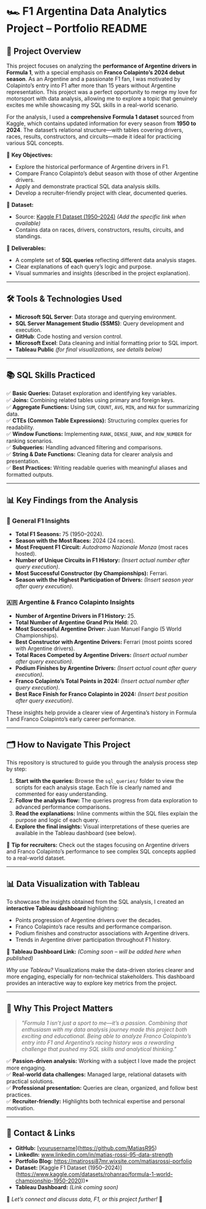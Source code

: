 # 🏎️ **F1 Argentina Data Analytics Project – Portfolio README**

## 📢 **Project Overview**
This project focuses on analyzing the **performance of Argentine drivers in Formula 1**, with a special emphasis on **Franco Colapinto’s 2024 debut season**. As an Argentine and a passionate F1 fan, I was motivated by Colapinto’s entry into F1 after more than 15 years without Argentine representation. This project was a perfect opportunity to merge my love for motorsport with data analysis, allowing me to explore a topic that genuinely excites me while showcasing my SQL skills in a real-world scenario.

For the analysis, I used a **comprehensive Formula 1 dataset** sourced from Kaggle, which contains updated information for every season from **1950 to 2024**. The dataset’s relational structure—with tables covering drivers, races, results, constructors, and circuits—made it ideal for practicing various SQL concepts.  

🔎 **Key Objectives:**  
- Explore the historical performance of Argentine drivers in F1.  
- Compare Franco Colapinto’s debut season with those of other Argentine drivers.  
- Apply and demonstrate practical SQL data analysis skills.  
- Develop a recruiter-friendly project with clear, documented queries.  

💾 **Dataset:**  
- Source: [Kaggle F1 Dataset (1950–2024)](https://www.kaggle.com/) *(Add the specific link when available)*  
- Contains data on races, drivers, constructors, results, circuits, and standings.  

🚀 **Deliverables:**  
- A complete set of **SQL queries** reflecting different data analysis stages.  
- Clear explanations of each query’s logic and purpose.  
- Visual summaries and insights (described in the project explanation).  

---

## 🛠️ **Tools & Technologies Used**  
- **Microsoft SQL Server**: Data storage and querying environment.  
- **SQL Server Management Studio (SSMS)**: Query development and execution.  
- **GitHub**: Code hosting and version control.  
- **Microsoft Excel**: Data cleaning and initial formatting prior to SQL import.  
- **Tableau Public** *(for final visualizations, see details below)*  

---

## 📚 **SQL Skills Practiced**  
✅ **Basic Queries:** Dataset exploration and identifying key variables.  
✅ **Joins:** Combining related tables using primary and foreign keys.  
✅ **Aggregate Functions:** Using `SUM`, `COUNT`, `AVG`, `MIN`, and `MAX` for summarizing data.  
✅ **CTEs (Common Table Expressions):** Structuring complex queries for readability.  
✅ **Window Functions:** Implementing `RANK`, `DENSE_RANK`, and `ROW_NUMBER` for ranking scenarios.  
✅ **Subqueries:** Handling advanced filtering and comparisons.  
✅ **String & Date Functions:** Cleaning data for clearer analysis and presentation.  
✅ **Best Practices:** Writing readable queries with meaningful aliases and formatted outputs.  

---

## 📊 **Key Findings from the Analysis**  
### 🏁 **General F1 Insights**  
- **Total F1 Seasons:** 75 (1950–2024).  
- **Season with the Most Races:** 2024 (24 races).  
- **Most Frequent F1 Circuit:** *Autodromo Nazionale Monza* (most races hosted).  
- **Number of Unique Circuits in F1 History:** *(Insert actual number after query execution)*.  
- **Most Successful Constructor (by Championships):** Ferrari.  
- **Season with the Highest Participation of Drivers:** *(Insert season year after query execution)*.  

### 🇦🇷 **Argentine & Franco Colapinto Insights**  
- **Number of Argentine Drivers in F1 History:** 25.  
- **Total Number of Argentine Grand Prix Held:** 20.  
- **Most Successful Argentine Driver:** Juan Manuel Fangio (5 World Championships).  
- **Best Constructor with Argentine Drivers:** Ferrari (most points scored with Argentine drivers).  
- **Total Races Competed by Argentine Drivers:** *(Insert actual number after query execution)*.  
- **Podium Finishes by Argentine Drivers:** *(Insert actual count after query execution)*.  
- **Franco Colapinto’s Total Points in 2024:** *(Insert actual number after query execution)*.  
- **Best Race Finish for Franco Colapinto in 2024:** *(Insert best position after query execution)*.  

These insights help provide a clearer view of Argentina’s history in Formula 1 and Franco Colapinto’s early career performance.

---

## 🗂️ **How to Navigate This Project**  
This repository is structured to guide you through the analysis process step by step:

1. **Start with the queries:** Browse the `sql_queries/` folder to view the scripts for each analysis stage. Each file is clearly named and commented for easy understanding.
2. **Follow the analysis flow:** The queries progress from data exploration to advanced performance comparisons.
3. **Read the explanations:** Inline comments within the SQL files explain the purpose and logic of each query.
4. **Explore the final insights:** Visual interpretations of these queries are available in the Tableau dashboard (see below).

🔑 **Tip for recruiters:** Check out the stages focusing on Argentine drivers and Franco Colapinto’s performance to see complex SQL concepts applied to a real-world dataset.

---

## 📊 **Data Visualization with Tableau**  
To showcase the insights obtained from the SQL analysis, I created an **interactive Tableau dashboard** highlighting:
- Points progression of Argentine drivers over the decades.
- Franco Colapinto’s race results and performance comparison.
- Podium finishes and constructor associations with Argentine drivers.
- Trends in Argentine driver participation throughout F1 history.

🔗 **Tableau Dashboard Link:** *(Coming soon – will be added here when published)*

*Why use Tableau?* Visualizations make the data-driven stories clearer and more engaging, especially for non-technical stakeholders. This dashboard provides an interactive way to explore key metrics from the project.

---

## 🌟 **Why This Project Matters**  
> *"Formula 1 isn’t just a sport to me—it’s a passion. Combining that enthusiasm with my data analysis journey made this project both exciting and educational. Being able to analyze Franco Colapinto’s entry into F1 and Argentina’s racing history was a rewarding challenge that pushed my SQL skills and analytical thinking."*  

✅ **Passion-driven analysis:** Working with a subject I love made the project more engaging.  
✅ **Real-world data challenges:** Managed large, relational datasets with practical solutions.  
✅ **Professional presentation:** Queries are clean, organized, and follow best practices.  
✅ **Recruiter-friendly:** Highlights both technical expertise and personal motivation.  

---

## 💬 **Contact & Links**  
- **GitHub:** [[yourusername](https://github.com/yourusername)](https://github.com/MatiasR95)  
- **LinkedIn:**  www.linkedin.com/in/matias-rossi-95-data-strength 
- **Portfolio Blog:**  https://matirossi87mr.wixsite.com/matiasrossi-porfolio
- **Dataset:** [Kaggle F1 Dataset (1950–2024)] (https://www.kaggle.com/datasets/rohanrao/formula-1-world-championship-1950-2020))*  
- **Tableau Dashboard:** *(Link coming soon)*  

📧 *Let’s connect and discuss data, F1, or this project further!* 🚀

